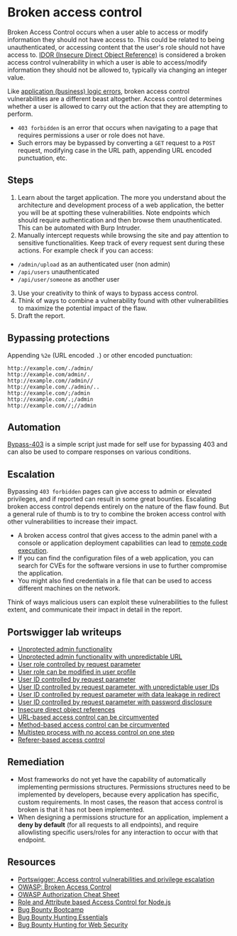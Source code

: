 # Broken access control

Broken Access Control occurs when a user able to access or modify information they should not have access to. This could be related to being unauthenticated, or accessing content that the user's role should not have access to. [IDOR (Insecure Direct Object Reference)](idor.md) is considered a broken access control vulnerability in which a user is able to access/modify information they should not be allowed to, typically via changing an integer value. 

Like [application (business) logic errors](business.md), broken access control vulnerabilities are a different beast altogether. Access control determines whether a user is allowed to carry out the action that they are attempting to perform.

* `403 forbidden` is an error that occurs when navigating to a page that requires permissions a user or role does not have. 
* Such errors may be bypassed by converting a `GET` request to a `POST` request, modifying case in the URL path, appending URL encoded punctuation, etc.

## Steps

1. Learn about the target application. The more you understand about the architecture and development process of a web application, the better you will be at spotting these vulnerabilities. Note endpoints which should require authentication and then browse them unauthenticated. This can be automated with Burp Intruder. 
2. Manually intercept requests while browsing the site and pay attention to sensitive functionalities. Keep track of every request sent during these actions. For example check if you can access:

* `/admin/upload` as an authenticated user (non admin)
* `/api/users` unauthenticated
* `/api/user/someone` as another user

3. Use your creativity to think of ways to bypass access control.
4. Think of ways to combine a vulnerability found with other vulnerabilities to maximize the potential impact of the flaw.
5. Draft the report.

## Bypassing protections

Appending `%2e` (URL encoded `.`) or other encoded punctuation:

    http://example.com/./admin/
    http://example.com/admin/.
    http://example.com//admin//
    http://example.com/./admin/..
    http://example.com/;/admin
    http://example.com/.;/admin
    http://example.com//;//admin

## Automation

[Bypass-403](https://github.com/iamj0ker/bypass-403#Bypass-403) is a simple script just made for self use for bypassing 403 and can also be used to compare responses on various conditions.

## Escalation

Bypassing `403 forbidden` pages can give access to admin or elevated privileges, and if reported can result in some great bounties. Escalating broken access control depends entirely on the nature of the flaw found. But a general rule of thumb is to try to combine the broken access control with other vulnerabilities to increase their impact.

* A broken access control that gives access to the admin panel with a console or application deployment capabilities can lead to [remote code execution](rce.md). 
* If you can find the configuration files of a web application, you can search for CVEs for the software versions in use to further compromise the application. 
* You might also find credentials in a file that can be used to access different machines on the network.

Think of ways malicious users can exploit these vulnerabilities to the fullest extent, and communicate their impact in detail in the report.

## Portswigger lab writeups

* [Unprotected admin functionality](../acl/1.md)
* [Unprotected admin functionality with unpredictable URL](../acl/2.md)
* [User role controlled by request parameter](../acl/3.md)
* [User role can be modified in user profile](../acl/4.md)
* [User ID controlled by request parameter](../acl/5.md)
* [User ID controlled by request parameter, with unpredictable user IDs](../acl/6.md)
* [User ID controlled by request parameter with data leakage in redirect](../acl/7.md)
* [User ID controlled by request parameter with password disclosure](../acl/8.md)
* [Insecure direct object references](../acl/9.md)
* [URL-based access control can be circumvented](../acl/10.md)
* [Method-based access control can be circumvented](../acl/11.md)
* [Multistep process with no access control on one step](../acl/12.md)
* [Referer-based access control](../acl/13.md)

## Remediation

* Most frameworks do not yet have the capability of automatically implementing permissions structures. Permissions structures need to be implemented by developers, because every application has specific, custom requirements. In most cases, the reason that access control is broken is that it has not been implemented. 
* When designing a permissions structure for an application, implement a **deny by default** (for all requests to all endpoints), and require allowlisting specific users/roles for any interaction to occur with that endpoint.

## Resources

* [Portswigger: Access control vulnerabilities and privilege escalation](https://portswigger.net/web-security/access-control)
* [OWASP: Broken Access Control](https://owasp.org/www-community/Broken_Access_Control)
* [OWASP Authorization Cheat Sheet](https://cheatsheetseries.owasp.org/cheatsheets/Authorization_Cheat_Sheet.html)
* [Role and Attribute based Access Control for Node.js](https://www.npmjs.com/package/accesscontrol)
* [Bug Bounty Bootcamp](https://nostarch.com/bug-bounty-bootcamp)
* [Bug Bounty Hunting Essentials](https://www.packtpub.com/product/bug-bounty-hunting-essentials/9781788626897)
* [Bug Bounty Hunting for Web Security](https://link.springer.com/book/10.1007/978-1-4842-5391-5)

